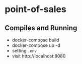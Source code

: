 # point-of-sales

## Compiles and Running

- docker-compose build
- docker-compose up -d
- setting `.env`
- visit http://localhost:8080